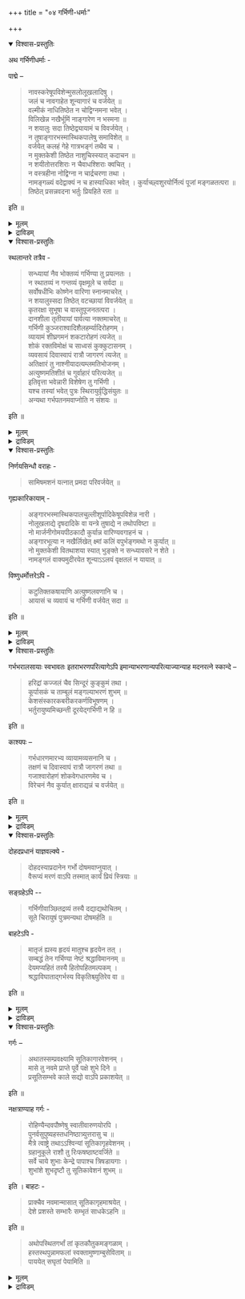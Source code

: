 +++
title = "०४ गर्भिणी-धर्माः"

+++



<details open><summary>विश्वास-प्रस्तुतिः</summary>

अथ गर्भिणीधर्माः -

पाद्मे – 

> नावस्करेषूपविशेन्मुसलोलूखलादिषु ।  
जलं च नावगाहेत शून्यागारं च वर्जयेत् ॥  
वल्मीकं नाधितिष्ठेत न चोद्विग्नमना भवेत् ।  
विलिखेन्न नखैर्भूमिं नाङ्गारेण न भस्मना ॥  
न शयालुः सदा तिष्ठेद्व्यायामं च विवर्जयेत् ।  
न तुषाङ्गारभस्मास्थिकपालेषु समाविशेत् ॥  
वर्जयेत् कलहं गेहे गात्रभङ्गं तथैव च ।  
न मुक्तकेशी तिष्ठेत नाशुचिस्स्यात् कदाचन ॥  
न शयीतोत्तरशिराः न चैवाधश्शिराः क्वचित् ।  
न वस्त्रहीना नोद्विग्ना न चार्द्रचरणा तथा ।  
नामङ्गळ्यं वदेद्वाक्यं न च हास्याधिका भवेत् । कुर्याच्छ्वशुरयोर्नित्यं पूजां मङ्गळतत्परा ॥  
तिष्ठेत् प्रसन्नवदना भर्तुः प्रियहिते रता ॥

इति ॥
</details>

<details><summary>मूलम्</summary>

अथ गर्भिणीधर्माः -

पाद्मे – 

> नावस्करेषूपविशेन्मुसलोलूखलादिषु ।  
जलं च नावगाहेत शून्यागारं च वर्जयेत् ॥  
वल्मीकं नाधितिष्ठेत न चोद्विग्नमना भवेत् ।  
विलिखेन्न नखैर्भूमिं नाङ्गारेण न भस्मना ॥  
न शयालुः सदा तिष्ठेद्व्यायामं च विवर्जयेत् ।  
न तुषाङ्गारभस्मास्थिकपालेषु समाविशेत् ॥  
वर्जयेत् कलहं गेहे गात्रभङ्गं तथैव च ।  
न मुक्तकेशी तिष्ठेत नाशुचिस्स्यात् कदाचन ॥  
न शयीतोत्तरशिराः न चैवाधश्शिराः क्वचित् ।  
न वस्त्रहीना नोद्विग्ना न चार्द्रचरणा तथा ।  
नामङ्गळ्यं वदेद्वाक्यं न च हास्याधिका भवेत् । कुर्याच्छ्वशुरयोर्नित्यं पूजां मङ्गळतत्परा ॥  
तिष्ठेत् प्रसन्नवदना भर्तुः प्रियहिते रता ॥

इति ॥
</details>

<details><summary>द्राविडम्</summary>

**कर्प्पिणी धर्मङ्गळ्**

पात्मत्तिल्:-

> उरल्, उलक्कै मुदलियवैगळिल् उट्कारलागादु.  
जलत्तिल् अमिऴ्न्दु स्नानम् कूडादु. सून्य क्रुहत्तिल् वसिक्कलागादु.  
पुट्रिल् निऱ्‌पदु, मनदिल् नडुक्कम् इवै कूडादु. पूमियै नगत्ताल् कीऱुवदु, करियाल्, साम्बलाल् कीऱुवदुगूडादु.  
ऎप्पोदुम् पडुत्तिरुप्पदुम्, शरीर च्रममुम् विलक्कु. उमि, करि, साम्बल्, ऎलुम्बु, सट्टि ऒडु इवैगळिल् निऱ्‌कलागादु.  
वीट्टिल् कलगम् कूडादु. तेहत्तिऱ्‌कुप् पङ्गम् कूडादु. अविऴ्त्तुक्कॊण्डुम्, असुत्तियायुम् ऒरु पोदुम् इरुक्कक्कूडादु.  
वडक्किल् तलैयै वैत्तुत् तूङ्गुवदु, कीऴे तलैयै वैत्तु उऱङ्गुवदु, वस्त्रमिल्लामलिरुप्पदु, पयम्, ननैन्द कालुडनिरुप्पदु इवैगळ् कूडादु.  
अमङ्गळप् पेच्चु, अदिगच् चिरिप्पु इवैगळैयुम् वर्जिक्क वेण्डुम्. मामियार्, मामनार् इवर्गळुक्कु ऎप्पोदुम् पूजै सॆय्यवेण्डुम्.  
प्रसन्न मुगत्तुडन् भर्त्ताविन् प्रिय हिदत्तैक् कोरुबवळायुमिरुक्कवेण्डुम्.
</details>



<details open><summary>विश्वास-प्रस्तुतिः</summary>

स्थलान्तरे तत्रैव - 

> सन्ध्यायां नैव भोक्तव्यं गर्भिण्या तु प्रयत्नतः ।  
न स्थातव्यं न गन्तव्यं वृक्षमूले च सर्वदा ॥  
सर्वोषधीभिः कोष्णेन वारिणा स्नानमाचरेत् ।  
न शयालुस्सदा तिष्ठेत् वटच्छायां विवर्जयेत् ॥  
कृतरक्षा सुभूषा च वास्तुपूजनतत्परा ।  
दानशीला तृतीयायां पार्वत्या नक्तमाचरेत् ॥  
गर्भिणी कुञ्जराश्वादिशैलहर्म्यादिरोहणम् ।  
व्यायामं शीघ्रगमनं शकटारोहणं त्यजेत् ॥  
शोकं रक्तविमोक्षं च साध्वसं कुक्कुटासनम् ।  
व्यवसायं दिवास्वापं रात्रौ जागरणं त्यजेत् ॥  
अतिक्षारं तु नाश्नीयादत्यम्लमतिभोजनम् ।  
अत्युष्णमतिशीतं च गुर्वाहारं परित्यजेत् ॥  
इतिवृत्ता भवेन्नारी विशेषेण तु गर्भिणी ।  
यश्च तस्यां भवेत् पुत्रः स्थिरायुर्वृद्धिसंयुतः ॥  
अन्यथा गर्भपतनमवाप्नोति न संशयः ॥

इति ॥
</details>

<details><summary>मूलम्</summary>

स्थलान्तरे तत्रैव - 

> सन्ध्यायां नैव भोक्तव्यं गर्भिण्या तु प्रयत्नतः ।  
न स्थातव्यं न गन्तव्यं वृक्षमूले च सर्वदा ॥  
सर्वोषधीभिः कोष्णेन वारिणा स्नानमाचरेत् ।  
न शयालुस्सदा तिष्ठेत् वटच्छायां विवर्जयेत् ॥  
कृतरक्षा सुभूषा च वास्तुपूजनतत्परा ।  
दानशीला तृतीयायां पार्वत्या नक्तमाचरेत् ॥  
गर्भिणी कुञ्जराश्वादिशैलहर्म्यादिरोहणम् ।  
व्यायामं शीघ्रगमनं शकटारोहणं त्यजेत् ॥  
शोकं रक्तविमोक्षं च साध्वसं कुक्कुटासनम् ।  
व्यवसायं दिवास्वापं रात्रौ जागरणं त्यजेत् ॥  
अतिक्षारं तु नाश्नीयादत्यम्लमतिभोजनम् ।  
अत्युष्णमतिशीतं च गुर्वाहारं परित्यजेत् ॥  
इतिवृत्ता भवेन्नारी विशेषेण तु गर्भिणी ।  
यश्च तस्यां भवेत् पुत्रः स्थिरायुर्वृद्धिसंयुतः ॥  
अन्यथा गर्भपतनमवाप्नोति न संशयः ॥

इति ॥  
</details>

<details><summary>द्राविडम्</summary>

अदिलेये वेऱु इडत्तिल्:-

> कर्प्पिणी, ऒरु पोदुम् सन्द्या कालत्तिल् साप्पिडक्कूडादु. व्रुक्ष मूलत्तिऱ्‌कुप् पोवदुम्, अव्विडमिरुप्पदुम् कूडादु.   
ओषदिगळैप्पोट्टु, कॊञ्जम् सुडवैत्त जलत्तिल् स्नानम् सॆय्यवेण्डियदु. सोम्बेऱियाग इरुक्कलागादु.  
आलमर निऴलैप् परिहरिक्क वेण्डुम्. रक्षै सॆय्दुगॊण्डु, अलङ्गारम् पूण्डु, वीट्टैप् पूजित्तुक्कॊण्डु इरुक्क वेण्डुम्.   
त्रुदीयैयिल् तानम् सॆय्दु, रात्रियिल् पार्वदियैप् पूजिक्कवेण्डुम्.  
यानै, कुदिरै, पर्वदम्, माळिगै इवैगळिल् एऱुवदु, शरीर च्रमम्, सीक्रमाय्प् पोवदु, वण्डि एऱुवदु इवैगळैक् कर्प्पिणि तळ्ळवेण्डुम्.  
सोगम्, रक्तम् सिन्दुवदु, पयम्, कुक्कुडासनम् ,व्यवसायम्, पगलिल् तूक्कम्, रात्रियिल् विऴित्तिरुप्पदु इवैगळै विडवुम्.  
अदिग उप्पु, अदिगप् पुळि, अदिगच् चाप्पाडु, अदिग उष्णम्, अदिग सीदम्, वलुत्त आहारम्. इवैगळै विलक्कवेण्डुम्.  
इम्मादिरि स्त्रीगळ् इरुक्कवेण्डुम्. विशेषमाय् कर्प्पिणिगळ् इरुक्क वेण्डुम्. अवळिडम्, पिऱक्कुम् पुत्रन् स्तिरमान आयुर्व्रुत्तियुडन् इरुप्पान्. इल्लाविडिल् कर्प्पम् विऴुन्दुविडुम्.

</details>



<details open><summary>विश्वास-प्रस्तुतिः</summary>

निर्णयसिन्धौ वराहः -

> सामिषमशनं यत्नात् प्रमदा परिवर्जयेत् ॥

गृह्यकारिकायाम् - 

> अङ्गारभस्मास्थिकपालचुल्लीशूर्पादिकेषूपविशेन्न नारी ।  
नोलूखलाद्ये दृषदादिके वा यन्त्रे तुषाद्ये न तथोपविष्टा ॥  
नो मार्जनीगोमयपीठकादौ कुर्यान्न वारिण्यवगाहनं च ।  
अङ्गारभूत्या न नखैर्लिखेत् क्ष्मां कलिं वपुर्भङ्गमथो न कुर्यात् ॥  
नो मुक्तकेशी वितथाशया स्यात् भुङ्क्ते न सन्ध्यावसरे न शेते ।  
नामङ्गलं वाक्यमुदीरयेत शून्याऽऽलयं वृक्षतलं न यायात् ॥

विष्णुधर्मोत्तरेऽपि - 

> कटुतिक्तकषायाणि अत्युष्णलवणानि च ।  
आयासं च व्यवायं च गर्भिणी वर्जयेत् सदा ॥

इति ॥
</details>

<details><summary>मूलम्</summary>

निर्णयसिन्धौ वराहः -

> सामिषमशनं यत्नात् प्रमदा परिवर्जयेत् ॥

गृह्यकारिकायाम् - 

> अङ्गारभस्मास्थिकपालचुल्लीशूर्पादिकेषूपविशेन्न नारी ।  
नोलूखलाद्ये दृषदादिके वा यन्त्रे तुषाद्ये न तथोपविष्टा ॥  
नो मार्जनीगोमयपीठकादौ कुर्यान्न वारिण्यवगाहनं च ।  
अङ्गारभूत्या न नखैर्लिखेत् क्ष्मां कलिं वपुर्भङ्गमथो न कुर्यात् ॥  
नो मुक्तकेशी वितथाशया स्यात् भुङ्क्ते न सन्ध्यावसरे न शेते ।  
नामङ्गलं वाक्यमुदीरयेत शून्याऽऽलयं वृक्षतलं न यायात् ॥

विष्णुधर्मोत्तरेऽपि - 

> कटुतिक्तकषायाणि अत्युष्णलवणानि च ।  
आयासं च व्यवायं च गर्भिणी वर्जयेत् सदा ॥

इति ॥
</details>

<details><summary>द्राविडम्</summary>

निर्णय सिन्दुविल् वराहर् -

> माम्सम् साप्पिडुवदै स्त्रि अवच्यम् वर्जिक्कवेण्डुम्.

क्रुह्य कारिगैयिल्:-

> साम्बल्, ऎलुम्बु, सट्टि ऒडु, अडुप्पु, मुऱम् मुदलियवैयिन् मीदु स्त्री उट्कारक्कूडादु. अप्पडिये, उरल् मुदलियवै, अम्मि, एन्दिरम्, उमि, तुडैप्पम्,(साय्न्द) साणम्, इवैगळ् मेलुम् उट्कारक्कूडादु. जलत्तिल् मुऴुगुवदुम् करियालुम्, नगत्तालुम् पूमियिल् ऎऴुदुवदागादु. सण्डै पोडुवदुम्, तेहच्रममुम् कूडादु. तलै विरित्तिरुप्पदु, वीणासै, सन्द्यागालत्तिल् साप्पिडुवदु, उऱङ्गुवदु, कॆट्टवार्त्तै पेसुवदु, सून्यक्रुहम्, मरत्तडि इवैगळुक्कुप् पोवदुम् कूडादु.

विष्णु धर्मोत्तरत्तिल्: 

> उऱैप्पु, कसप्पु, तुवर्प्पु, अत्युष्णम्, अदिलवणम्, आयासम्, पुरुष सम्सर्क्कम् इवैगळैक् कर्प्पिणी विलक्कवेण्डुम्.
</details>



<details open><summary>विश्वास-प्रस्तुतिः</summary>

गर्भभरालसायाः स्वभावतः इतराभरणपरित्यागेऽपि इमान्याभरणान्यपरित्याज्यान्याह मदनरत्ने स्कान्दे –

> हरिद्रां कज्जलं चैव सिन्दूरं कुङ्कुमं तथा ।  
कूर्पासकं च ताम्बूलं मङ्गल्याभरणं शुभम् ॥  
केशसंस्कारकबरीकरकर्णविभूषणम् ।  
भर्तुरायुष्यमिच्छन्ती दूरयेद्गर्भिणी न हि ॥

इति ॥

काश्यपः – 

> गर्भधारणमारभ्य व्यायामव्यसनानि च ।  
तक्षणं च दिवास्वापं रात्रौ जागरणं तथा ॥  
गजाश्वारोहणं शोकवेगधारणमेव च ।  
विरेचनं नैव कुर्यात् क्षाराद्यन्नं च वर्जयेत् ॥

इति ॥
</details>

<details><summary>मूलम्</summary>

गर्भभरालसायाः स्वभावतः इतराभरणपरित्यागेऽपि इमान्याभरणान्यपरित्याज्यान्याह मदनरत्ने स्कान्दे –

> हरिद्रां कज्जलं चैव सिन्दूरं कुङ्कुमं तथा ।  
कूर्पासकं च ताम्बूलं मङ्गल्याभरणं शुभम् ॥  
केशसंस्कारकबरीकरकर्णविभूषणम् ।  
भर्तुरायुष्यमिच्छन्ती दूरयेद्गर्भिणी न हि ॥

इति ॥

काश्यपः – 

> गर्भधारणमारभ्य व्यायामव्यसनानि च ।  
तक्षणं च दिवास्वापं रात्रौ जागरणं तथा ॥  
गजाश्वारोहणं शोकवेगधारणमेव च ।  
विरेचनं नैव कुर्यात् क्षाराद्यन्नं च वर्जयेत् ॥

इति ॥
</details>

<details><summary>द्राविडम्</summary>

मदनरत्नत्तिल्, स्कान्दबुराणम्:-

> कर्प्पबारत्ताल् च्रम मिरुक्कुम्बोदु इदर आबरणङ्गळै विलक्किनालुम्,(1) मञ्जळ्, (2) मै, (3) सिन्दूरम् (4) कुङ्गुमम्, (5) रविक्कै, (6)ताम्बूलम्, (7) माङ्गल्यम् (8) केससम्स्कारम्, (9) तलै मुडिच्चु, (10) कैप्पूषणम्,(11) कादुबूषणम्, इवैगळैप् भर्त्तावुक्कु आयुळै अपेक्षिप्पवळ् विडक्कूडादु.

काच्यबर्:-

> कर्प्पदारणम् मुदल् अदिगवेलै, सूदाट्टम् मुदलिय व्यसनङ्गळ्, सॆदुक्कुवदु, पगलिल् तूक्कम्, इरविल् विऴिप्पु, यानै कुदिरै इवैगळिल् एऱुवदु, सोगवेगत्तै अडक्कुवदु, विरेसनम्, पुळित्त अन्नत्तैप् पुजिप्पदु इवैगळै वर्जिक्कवुम्.
</details>



<details open><summary>विश्वास-प्रस्तुतिः</summary>

दोहदप्रधानं याज्ञवल्क्ये -

> दोहदस्याप्रदानेन गर्भो दोषमवाप्नुयात् ।  
वैरूप्यं मरणं वाऽपि तस्मात् कार्यं प्रियं स्त्रियाः ॥

सङ्ग्रहेऽपि --

> गर्भिणीवाञ्छितद्रव्यं तस्यै दद्याद्यथोचितम् ।  
सूते चिरायुषं पुत्रमन्यथा दोषमर्हति ॥

बाहटेऽपि -

> मातृजं ह्यस्य हृदयं मातुश्च हृदयेन तत् ।  
सम्बद्धं तेन गर्भिण्या नेष्टं श्रद्धाविमाननम् ॥  
देयमप्यहितं तस्यै हितोपहितमल्पकम् ।  
श्रद्धाविघाताद्गर्भस्य विकृतिश्च्युतिरेव वा ॥

इति ॥
</details>

<details><summary>मूलम्</summary>

दोहदप्रधानं याज्ञवल्क्ये -

> दोहदस्याप्रदानेन गर्भो दोषमवाप्नुयात् ।  
वैरूप्यं मरणं वाऽपि तस्मात् कार्यं प्रियं स्त्रियाः ॥

सङ्ग्रहेऽपि --

> गर्भिणीवाञ्छितद्रव्यं तस्यै दद्याद्यथोचितम् ।  
सूते चिरायुषं पुत्रमन्यथा दोषमर्हति ॥

बाहटेऽपि -

> मातृजं ह्यस्य हृदयं मातुश्च हृदयेन तत् ।  
सम्बद्धं तेन गर्भिण्या नेष्टं श्रद्धाविमाननम् ॥  
देयमप्यहितं तस्यै हितोपहितमल्पकम् ।  
श्रद्धाविघाताद्गर्भस्य विकृतिश्च्युतिरेव वा ॥

इति ॥

</details>

<details><summary>द्राविडम्</summary>

कर्प्पत्तिऱ्‌कुत् तोहदम्, अदावदु आनुगूल्यम् सॆय्वदैप्पट्रि, याक्ञवल्क्यर्:-

> कर्प्पत्तिऱ्‌कु अनुगूलम् सॆय्यादिरुन्दाल्, तोषम्, विरूबम्, मरणम्. इवैगळ् सम्बविक्कलाम्. आगैयाल् स्त्रीगळुक्कु प्रियत्तैच् चॆय्यवेण्डुम्.

सङ्ग्रहत्तिल्:-

> कर्प्पिणिक्कु इष्टमान वस्तुवैक् कॊडुक्कवुम्. अवळ् तीर्क्कायुस् उळ्ळ पुत्रनैप् पॆऱुवाळ्. इल्लैयेल् तोषमुण्डु.

पाहडत्तिल्:-

> सिसुविन् ह्रुदयम् तायिडमिरुन्दु उण्डायिट्रु. तायिन् ह्रुदयत्तै ऒट्टियदु. आगैयाल् अवळुडैय आसैयैप् पङ्गप्पडुत्तक्कूडादु. अहिदत्तैयुम् कूड हिदत्तुडन् सेर्त्तुक् कॊञ्जमाय्क् कॊडुक्कवुम्. आसैयिन् पङ्गत्ताल् कर्प्पत्तिऱ्‌कु विगारम् अल्लदु पदनम् एऱ्‌पडुम्.
</details>



<details open><summary>विश्वास-प्रस्तुतिः</summary>

गर्गः – 

> अथातस्सम्प्रवक्ष्यामि सूतिकागारवेशनम् ।  
मासे तु नवमे प्राप्ते पूर्वे पक्षे शुभे दिने ॥  
प्रसूतिसम्भवे काले सद्यो वाऽपि प्रकाशयेत् ॥

इति ॥

नक्षत्राण्याह गर्गः -

> रोहिण्यैन्दवपौष्णेषु स्वातीवारुणयोरपि ।  
पुनर्वसुपुष्यहस्तधनिष्ठात्र्युत्तरासु च ॥  
मैत्रे त्वाष्ट्रे तथाऽऽश्विन्यां सूतिकागृहवेशनम् ।  
ग्रहानुकूले राशौ तु रिःफषष्ठाष्टवर्जिते ॥  
सर्वे चाये शुभाः केन्द्रे पापाश्च त्रिषडायगाः ।  
शुभांशे शुभदृष्टौ तु सूतिकावेशनं शुभम् ॥

इति । बाहटः -

> प्राक्चैव नवमान्मासात् सूतिकागृहमाश्रयेत् ।  
देशे प्रशस्ते सम्भारैः सम्भृतं साधकेऽहनि ॥

इति ॥

> अथोपस्थितगर्भां तां कृतकौतुकमङ्गळाम् ।  
हस्तस्थपुन्नामफलां स्वक्तामुष्णाम्बुसेविताम् ॥  
पाययेत् सघृतां पेयामिति ॥
</details>

<details><summary>मूलम्</summary>

गर्गः – 

> अथातस्सम्प्रवक्ष्यामि सूतिकागारवेशनम् ।  
मासे तु नवमे प्राप्ते पूर्वे पक्षे शुभे दिने ॥  
प्रसूतिसम्भवे काले सद्यो वाऽपि प्रकाशयेत् ॥

इति ॥

नक्षत्राण्याह गर्गः -

> रोहिण्यैन्दवपौष्णेषु स्वातीवारुणयोरपि ।  
पुनर्वसुपुष्यहस्तधनिष्ठात्र्युत्तरासु च ॥  
मैत्रे त्वाष्ट्रे तथाऽऽश्विन्यां सूतिकागृहवेशनम् ।  
ग्रहानुकूले राशौ तु रिःफषष्ठाष्टवर्जिते ॥  
सर्वे चाये शुभाः केन्द्रे पापाश्च त्रिषडायगाः ।  
शुभांशे शुभदृष्टौ तु सूतिकावेशनं शुभम् ॥

इति । बाहटः -

> प्राक्चैव नवमान्मासात् सूतिकागृहमाश्रयेत् ।  
देशे प्रशस्ते सम्भारैः सम्भृतं साधकेऽहनि ॥

इति ॥

> अथोपस्थितगर्भां तां कृतकौतुकमङ्गळाम् ।  
हस्तस्थपुन्नामफलां स्वक्तामुष्णाम्बुसेविताम् ॥  
पाययेत् सघृतां पेयामिति ॥
</details>

<details><summary>द्राविडम्</summary>

कर्क्कर्:-

> इनि, सूदिगाक्रुहप्रवेसत्तैच् चॊल्लुगिऱेन्. ऒन्बदावदु मादत्तिल्, सुक्लबक्षत्तिल्, सुबदिनत्तिल्, अल्लदु प्रसव कालत्तिल् सूदिगाक्रुहप्रवेसम् सॆय्विक्कवुम्.

नक्षत्रङ्गळैच् चॊल्लुगिऱार् कर्क्कर्:-

> रोहिणी, म्रुग सीर्षम्, रेवदी, स्वादी, सदयम्, पुनर्वसु, पुष्यम्, हस्तम्, अविट्टम्, उत्तिरम्, उत्तिराडम्, उत्तिरट्टादि, अनुषम्, सित्तिरै, अच्विनी इवैगळिल् सदिगाक्रुह प्रवेसम् सॆय्यप्पडलाम्. क्रहङ्गळिन् अनुगूल्यमुळ्ळ रासियिल्, 12, 6, 8, अल्लाद रासियिल् प्रवेसम् सॆय्यप्पडलाम्. सुबक्रहङ्गळॆल्लाम् 11-लुम्, केन्द्रङ्गळिलुमिरुप्पदु सुबम्. क्रहङ्गळ् 3, 6, 11-आवदु स्तानङ्गळिलिरुप्पदु सुबम्. सुबक्रहत्तिन् अम्सत्तिलुम्, सुबक्रहत्तिन् पार्वैयिलुम् सूदिगाक्रुह प्रवेसम् सुबमाम्.

पाहडत्तिल्:-

> 'ऒन्बदावदु मादत्तिऱ्‌कु मुन्बे सूदिगाक्रुहत्तिल् प्रवेसिक्कवेण्डुम्. सिऱन्द इडत्तिल् उबगरणङ्गळुडन् कूडिय क्रुहत्तिल् अनुगूलमान तिनत्तिल् प्रवेसिक्क वेण्डुम्' ऎण्ड्रु. पिऱगु प्रसव समीबत्तिलुळ्ळवळुम्, मङ्गळ कार्यङ्गळ् सॆय्विक्कप्पट्टवळुम्, कैयिल् पऴम् तरित्तवळुम्, आप्यञ्जनम् सॆय्दु उष्णोदगत्ताल् स्नानम् सॆय्विक्कप्पट्टवळुमान अवळै, नॆय्युडन् कूडिय पानत्तैप् परुगच् चॆय्यवेण्डुम्.
</details>
